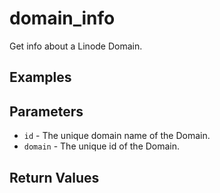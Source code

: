 # domain_info

Get info about a Linode Domain.


## Examples


## Parameters


- `id` -  The unique domain name of the Domain. 
- `domain` -  The unique id of the Domain. 


## Return Values

